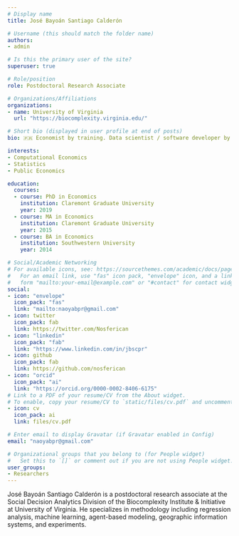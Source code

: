 ```yaml
---
# Display name
title: José Bayoán Santiago Calderón

# Username (this should match the folder name)
authors:
- admin

# Is this the primary user of the site?
superuser: true

# Role/position
role: Postdoctoral Research Associate

# Organizations/Affiliations
organizations:
- name: University of Virginia
  url: "https://biocomplexity.virginia.edu/"

# Short bio (displayed in user profile at end of posts)
bio: 🇵🇷 Economist by training. Data scientist / software developer by accident.

interests:
- Computational Economics
- Statistics
- Public Economics

education:
  courses:
  - course: PhD in Economics
    institution: Claremont Graduate University
    year: 2019
  - course: MA in Economics
    institution: Claremont Graduate University
    year: 2015
  - course: BA in Economics
    institution: Southwestern University
    year: 2014

# Social/Academic Networking
# For available icons, see: https://sourcethemes.com/academic/docs/page-builder/#icons
#   For an email link, use "fas" icon pack, "envelope" icon, and a link in the
#   form "mailto:your-email@example.com" or "#contact" for contact widget.
social:
- icon: "envelope"
  icon_pack: "fas"
  link: "mailto:naoyabpr@gmail.com"
- icon: twitter
  icon_pack: fab
  link: https://twitter.com/Nosferican
- icon: "linkedin"
  icon_pack: "fab"
  link: "https://www.linkedin.com/in/jbscpr"
- icon: github
  icon_pack: fab
  link: https://github.com/nosferican
- icon: "orcid"
  icon_pack: "ai"
  link: "https://orcid.org/0000-0002-8406-6175"
# Link to a PDF of your resume/CV from the About widget.
# To enable, copy your resume/CV to `static/files/cv.pdf` and uncomment the lines below.
- icon: cv
  icon_pack: ai
  link: files/cv.pdf

# Enter email to display Gravatar (if Gravatar enabled in Config)
email: "naoyabpr@gmail.com"

# Organizational groups that you belong to (for People widget)
#   Set this to `[]` or comment out if you are not using People widget.
user_groups:
- Researchers
---
```


José Bayoán Santiago Calderón is a postdoctoral research associate at the Social Decision Analytics Division of the Biocomplexity Institute & Initiative at University of Virginia. He specializes in methodology including regression analysis, machine learning, agent-based modeling, geographic information systems, and experiments.
